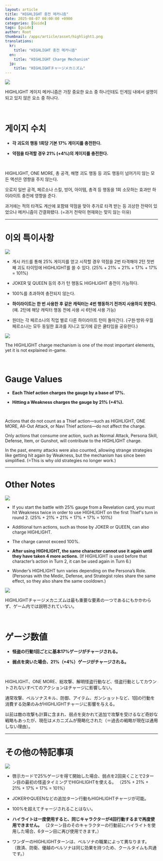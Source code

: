 ```yaml
---
layout: article
title: "HIGHLIGHT 충전 메커니즘"
date: 2025-08-07 00:00:00 +0900
categories: [Guide]
tags: [guide]
author: Root
thumbnail: /apps/article/asset/highlight1.png
translations:
  kr:
    title: "HIGHLIGHT 충전 메커니즘"
  en:
    title: "HIGHLIGHT Charge Mechanism"
  jp:
    title: "HIGHLIGHTチャージメカニズム"
---
```


<div class="content-kr" markdown="1">

<img src="/apps/article/asset/highlight1.png" >

HIGHLIGHT 게이지 메커니즘은 가장 중요한 요소 중 하나인데도 인게임 내에서 설명이 되고 있지 않은 요소 중 하나다.

<br>

# 게이지 수치

- **각 괴도의 행동 1회당 기본 17% 게이지를 충전한다.**

- **약점을 타격할 경우 21% (+4%)의 게이지를 충전한다.**

<br>

HIGHLIGHT, ONE MORE, 총 공격, 해명 괴도 행동 등 괴도 행동이 넘어가지 않는 모든 액션은 영향을 주지 않는다.

오로지 일반 공격, 페르소나 스킬, 방어, 아이템, 총격 등 행동을 1회 소모하는 효과만 하이라이트 충전에 영향을 준다.

과거에는 적의 타격도 계산에 포함돼 약점을 맞아 추가로 타격 받는 등 괴상한 전략이 있었으나 메커니즘이 간결화됐다.  (=과거 전략이 현재와는 맞지 않는 이유)

---

# 이외 특이사항

<img src="/apps/article/asset/highlight2.png" >

- 계시 카드를 통해 25% 게이지를 얻고 시작할 경우 약점을 2번 타격해야 2턴 첫번째 괴도 타이밍에 HIGHLIGHT를 쓸 수 있다. 
(25% + 21% + 21% + 17% + 17% = 101%)

- JOKER 및 QUEEN 등의 추가 턴 행동도 HIGHLIGHT 충전이 가능하다.

- 100%를 초과하여 충전되지 않는다.

- **하이라이트는 한 번 사용한 후 같은 캐릭터는 4번 행동하기 전까지 사용하지 못한다.** (예. 2턴에 해당 캐릭터 행동 전에 사용 시 6턴에 사용 가능)

- 원더는 각 페르소나의 직업 별로 다른 하이라이트 턴이 돌아간다.
(구원·방위·우월 페르소나는 모두 동일한 효과를 지니고 있기에 같은 쿨타임을 공유한다.)

</div>

<div class="content-en" markdown="1">

<img src="/apps/article/asset/highlight1.png" >

The HIGHLIGHT charge mechanism is one of the most important elements, yet it is not explained in-game.

<br>

# Gauge Values

- **Each Thief action charges the gauge by a base of 17%.**

- **Hitting a Weakness charges the gauge by 21% (+4%).**

<br>

Actions that do not count as a Thief action—such as HIGHLIGHT, ONE MORE, All-Out Attack, or Navi Thief actions—do not affect the charge.

Only actions that consume one action, such as Normal Attack, Persona Skill, Defense, Item, or Gunshot, will contribute to the HIGHLIGHT charge.

In the past, enemy attacks were also counted, allowing strange strategies like getting hit again by Weakness, but the mechanism has since been simplified. (=This is why old strategies no longer work.)

---

# Other Notes

<img src="/apps/article/asset/highlight2.png" >

- If you start the battle with 25% gauge from a Revelation card, you must hit Weakness twice in order to use HIGHLIGHT on the first Thief's turn in round 2.
(25% + 21% + 21% + 17% + 17% = 101%)

- Additional turn actions, such as those by JOKER or QUEEN, can also charge HIGHLIGHT.

- The charge cannot exceed 100%.

- **After using HIGHLIGHT, the same character cannot use it again until they have taken 4 more actions.**
(If HIGHLIGHT is used before that character’s action in Turn 2, it can be used again in Turn 6.)

- Wonder’s HIGHLIGHT turn varies depending on the Persona’s Role.
(Personas with the Medic, Defense, and Strategist roles share the same effect, so they also share the same cooldown.)

</div>

<div class="content-jp" markdown="1">

<img src="/apps/article/asset/highlight1.png" >

HIGHLIGHTチャージメカニズムは最も重要な要素の一つであるにもかかわらず、ゲーム内では説明されていない。

<br>

# ゲージ数値

- **怪盗の行動1回ごとに基本17%ゲージがチャージされる。**

- **弱点を突いた場合、21%（+4%）ゲージがチャージされる。**

<br>

HIGHLIGHT、ONE MORE、総攻撃、解明怪盗行動など、怪盗行動としてカウントされないすべてのアクションはチャージに影響しない。

通常攻撃、ペルソナスキル、防御、アイテム、ガンショットなど、1回の行動を消費する効果のみがHIGHLIGHTチャージに影響を与える。

以前は敵の攻撃も計算に含まれ、弱点を突かれて追加で攻撃を受けるなど奇妙な戦略もあったが、現在はメカニズムが簡略化された（＝過去の戦略が現在は通用しない理由）。

---

# その他の特記事項

<img src="/apps/article/asset/highlight2.png" >

- 啓示カードで25%ゲージを得て開始した場合、弱点を2回突くことで2ターン目の最初の怪盗タイミングでHIGHLIGHTを使える。
（25% + 21% + 21% + 17% + 17% = 101%）

- JOKERやQUEENなどの追加ターン行動もHIGHLIGHTチャージが可能。

- 100%を超えてチャージされることはない。

- **ハイライトは一度使用すると、同じキャラクターが4回行動するまで再度使用できません。**
（2ターン目のそのキャラクターの行動前にハイライトを使用した場合、6ターン目に再び使用できます。）

- ワンダーのHIGHLIGHTターンは、ペルソナの職業によって異なります。
（救済、防衛、優越のペルソナは同じ効果を持つため、クールタイムも共通です。）

</div>